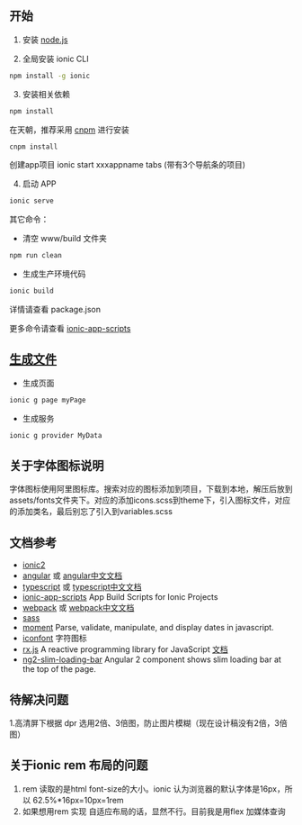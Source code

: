 
开始
-----------
1. 安装 [node.js](https://nodejs.org/en/)

2. 全局安装 ionic CLI
```bash
npm install -g ionic
```

3. 安装相关依赖
```bash
npm install
```
在天朝，推荐采用 [cnpm](https://github.com/cnpm/cnpm) 进行安装
```bash
cnpm install
```
创建app项目
 ionic start  xxxappname tabs  (带有3个导航条的项目)

4. 启动 APP
```bash
ionic serve 
```
其它命令：
- 清空 www/build 文件夹
```bash
npm run clean
```
- 生成生产环境代码
```bash
ionic build
```

详情请查看 package.json 

更多命令请查看 [ionic-app-scripts](https://github.com/driftyco/ionic-app-scripts)


[生成文件](https://ionicframework.com/docs/v2/cli/generate/)
----------------------------------------------------
- 生成页面
```bash
ionic g page myPage
```
- 生成服务
```bash
ionic g provider MyData
```
关于字体图标说明
--
字体图标使用阿里图标库。搜索对应的图标添加到项目，下载到本地，解压后放到 assets/fonts文件夹下。对应的添加icons.scss到theme下，引入图标文件，对应的添加类名，最后别忘了引入到variables.scss

文档参考
-----------
- [ionic2](http://ionicframework.com/)
- [angular](https://angular.io/) 或 [angular中文文档](https://angular.cn/docs/ts/latest/)
- [typescript](http://www.typescriptlang.org/) 或 [typescript中文文档](http://www.tslang.cn/)
- [ionic-app-scripts](https://github.com/driftyco/ionic-app-scripts) App Build Scripts for Ionic Projects
- [webpack](https://webpack.js.org/) 或 [webpack中文文档](https://doc.webpack-china.org/)
- [sass]()
- [moment](https://github.com/moment/moment/) Parse, validate, manipulate, and display dates in javascript.
- [iconfont](http://www.iconfont.cn) 字符图标
- [rx.js](https://github.com/ReactiveX/RxJS) A reactive programming library for JavaScript [文档](http://reactivex.io/rxjs)
- [ng2-slim-loading-bar](https://github.com/akserg/ng2-slim-loading-bar) Angular 2 component shows slim loading bar at the top of the page.




待解决问题
-------------------
1.高清屏下根据 dpr 选用2倍、3倍图，防止图片模糊（现在设计稿没有2倍，3倍图）

关于ionic rem 布局的问题
-------------------
1.  rem 读取的是html font-size的大小。ionic 认为浏览器的默认字体是16px，所以 62.5%*16px=10px=1rem
2.  如果想用rem 实现 自适应布局的话，显然不行。目前我是用flex 加媒体查询



